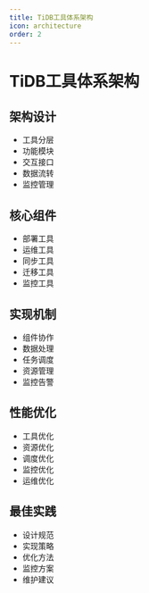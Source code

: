 ```yaml
---
title: TiDB工具体系架构
icon: architecture
order: 2
---
```


# TiDB工具体系架构

## 架构设计
- 工具分层
- 功能模块
- 交互接口
- 数据流转
- 监控管理

## 核心组件
- 部署工具
- 运维工具
- 同步工具
- 迁移工具
- 监控工具

## 实现机制
- 组件协作
- 数据处理
- 任务调度
- 资源管理
- 监控告警

## 性能优化
- 工具优化
- 资源优化
- 调度优化
- 监控优化
- 运维优化

## 最佳实践
- 设计规范
- 实现策略
- 优化方法
- 监控方案
- 维护建议
